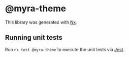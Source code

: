 # @myra-theme

This library was generated with [Nx](https://nx.dev).

## Running unit tests

Run `nx test @myra-theme` to execute the unit tests via [Jest](https://jestjs.io).
